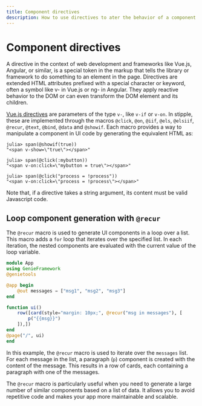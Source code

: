 ```yaml
---
title: Component directives
description: How to use directives to ater the behavior of a component.
---
```


# Component directives

A directive in the context of web development and frameworks like Vue.js, Angular, or similar, is a special token in the markup that tells the library or framework to do something to an element in the page. Directives are extended HTML attributes prefixed with a special character or keyword, often a symbol like v- in Vue.js or ng- in Angular. They apply reactive behavior to the DOM or can even transform the DOM element and its children.

[Vue.js directives](https://vuejs.org/api/built-in-directives.html) are parameters of the type `v-`, like `v-if` or `v-on`. In stipple, these are implemented through the macros `@click`, `@on`,  `@iif`, `@els`, `@elsiif`, `@recur`, `@text`, `@bind`, `@data` and `@showif`. Each macro provides a way to manipulate a component in UI code by generating the equivalent HTML as:

```julia-repl
julia> span(@showif(true))
"<span v-show=\"true\"></span>"

julia> span(@click(:mybutton))
"<span v-on:click=\"mybutton = true\"></span>"

julia> span(@click("process = !process"))
"<span v-on:click=\"process = !process\"></span>"
```

Note that, if a directive takes a string argument, its content must be valid Javascript code.

## Loop component generation with `@recur`

The `@recur` macro is used to generate UI components in a loop over a list. This macro adds a `for` loop that iterates over the specified list. In each iteration, the nested components are evaluated with the current value of the loop variable. 


```julia
module App
using GenieFramework
@genietools

@app begin
    @out messages = ["msg1", "msg2", "msg3"]
end

function ui()
    row([card(style="margin: 10px;", @recur("msg in messages"), [
        p("{{msg}}")
    ]),])
end
@page("/", ui)
end
```

In this example, the `@recur` macro is used to iterate over the `messages` list. For each message in the list, a paragraph (`p`) component is created with the content of the message. This results in a row of cards, each containing a paragraph with one of the messages. 

The `@recur` macro is particularly useful when you need to generate a large number of similar components based on a list of data. It allows you to avoid repetitive code and makes your app more maintainable and scalable.
